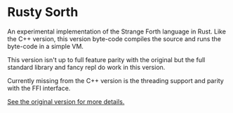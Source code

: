 
# Rusty Sorth

An experimental implementation of the Strange Forth language in Rust.  Like the C++ version, this
version byte-code compiles the source and runs the byte-code in a simple VM.

This version isn't up to full feature parity with the original but the full standard library and
fancy repl do work in this version.

Currently missing from the C++ version is the threading support and parity with the FFI interface.


[See the original version for more details.](https://github.com/cstrainge/sorth)
